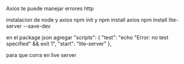 Axios te puede manejar errores http

instalacion de node y axios
npm init y
npm install axios
npm install lite-server --save-dev

en el package json agregar
  "scripts": {
    "test": "echo \"Error: no test specified\" && exit 1",
    "start": "lite-server"
  },

para que corra en live server